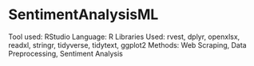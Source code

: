# SentimentAnalysisML
Tool used: RStudio
Language: R
Libraries Used: rvest, dplyr, openxlsx, readxl, stringr, tidyverse, tidytext, ggplot2
Methods: Web Scraping, Data Preprocessing, Sentiment Analysis
